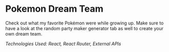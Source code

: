# Pokemon Dream Team
Check out what my favorite Pokémon were while growing up. Make sure to have a look at the random party maker generator tab as well to create your own dream team.

*Technologies Used: React, React Router, External APIs*

